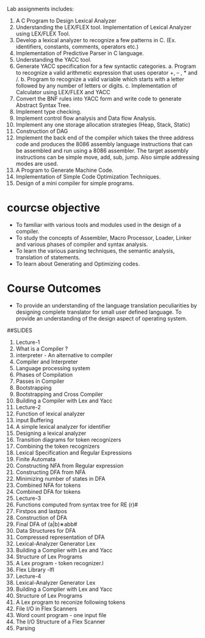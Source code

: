 
Lab assignments includes:
1. A C Program to Design Lexical Analyzer
2. Understanding the LEX/FLEX tool. Implementation of Lexical Analyzer using LEX/FLEX Tool.
3. Develop a lexical analyzer to recognize a few patterns in C. (Ex. identifiers, constants, comments, operators etc.)
3. Implementation of Predictive Parser in C language.
4. Understanding the YACC tool.
5. Generate YACC specification for a few syntactic categories.
a. Program to recognize a valid arithmetic expression that uses operator +, – , * and /.
b. Program to recognize a valid variable which starts with a letter followed by any number of letters or digits.
c. Implementation of Calculator using LEX/FLEX and YACC
6. Convert the BNF rules into YACC form and write code to generate Abstract Syntax Tree.
7. Implement type checking.
8. Implement control flow analysis and Data flow Analysis.
9. Implement any one storage allocation strategies (Heap, Stack, Static)
10. Construction of DAG
11. Implement the back end of the compiler which takes the three address code and produces the 8086 assembly language instructions that can be assembled and run using a 8086 assembler. The target assembly instructions can be simple move, add, sub, jump. Also simple addressing modes are used.
12. A Program to Generate Machine Code.
13. Implementation of Simple Code Optimization Techniques.
14. Design of a mini compiler for simple programs.

# courcse objective
- To familiar with various tools and modules used in the design of a compiler.
- To study the concepts of Assembler, Macro Processor, Loader, Linker and various phases of compiler and syntax analysis.
- To learn the various parsing techniques, the semantic analysis, translation of statements.
- To learn about Generating and Optimizing codes.

# Course Outcomes
- To provide an understanding of the language translation peculiarities by designing complete translator for small user defined language. To provide an understanding of the design aspect of operating system.

##SLIDES

1. Lecture-1
  1. What is a Compiler ?
  2. interpreter - An alternative to compiler
  3. Compiler and Interpreter
  4. Language processing system
  5. Phases of Compilation
  6. Passes in Compiler
  7. Bootstrapping
  8. Bootstrapping and Cross Compiler
  9. Building a Compiler with Lex and Yacc
2. Lecture-2
  1. Function of lexical analyzer
  2. input Buffering
  3. A simple lexical analyzer for identifier
  4. Designing a lexical analyzer
  5. Transition diagrams for token recognizers
  6. Combining the token recognizers
  7. Lexical Specification and Regular Expressions
  8. Finite Automata
  9. Constructing NFA from Regular expression
  10. Constructing DFA from NFA
  11. Minimizing number of states in DFA
  12. Combined NFA for tokens
  13. Combined DFA for tokens
3. Lecture-3
  1. Functions computed from syntax tree for RE (r)#
  2. Firstpos and lastpos
  3. Construction of DFA
  4. Final DFA of (a|b)∗abb#
  5. Data Structures for DFA
  6. Compressed representation of DFA
  7. Lexical-Analyzer Generator Lex
  8. Building a Complier with Lex and Yacc
  9. Structure of Lex Programs
  10. A Lex program - token recognizer.l
  11. Flex Library -lfl
4. Lecture-4
  1. Lexical-Analyzer Generator Lex
  2. Building a Complier with Lex and Yacc
  3. Structure of Lex Programs
  4. A Lex program to reconize following tokens
  5. File I/O in Flex Scanners
  6. Word count program - one input file
  7. The I/O Structure of a Flex Scanner
5. Parsing
